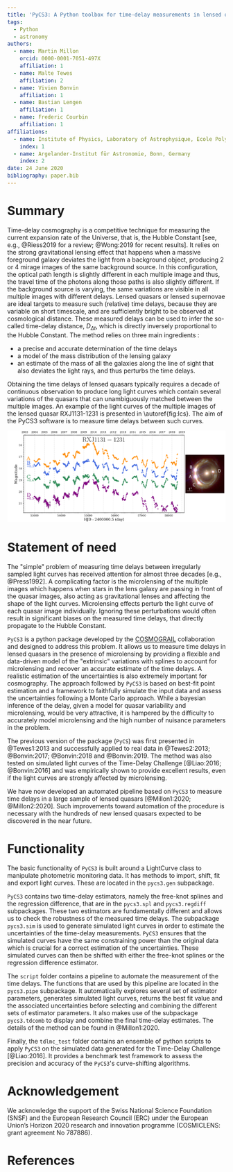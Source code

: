 ```yaml
---
title: 'PyCS3: A Python toolbox for time-delay measurements in lensed quasars'
tags:
  - Python
  - astronomy
authors:
  - name: Martin Millon
    orcid: 0000-0001-7051-497X
    affiliation: 1
  - name: Malte Tewes
    affiliation: 2
  - name: Vivien Bonvin
    affiliation: 1
  - name: Bastian Lengen
    affiliation: 1
  - name: Frederic Courbin
    affiliation: 1
affiliations:
  - name: Institute of Physics, Laboratory of Astrophysique, Ecole Polytechnique Fédérale de Lausanne (EPFL), Switzerland
    index: 1
  - name: Argelander-Institut für Astronomie, Bonn, Germany
    index: 2 
date: 24 June 2020
bibliography: paper.bib
---
```


# Summary
Time-delay cosmography is a competitive technique for measuring the current expansion rate of the Universe, that is, the Hubble Constant [see, e.g., @Riess2019 for a review; @Wong:2019 for recent results]. It relies on the strong gravitational lensing effect that happens when a massive foreground galaxy deviates the light from a background object, producing 2 or 4 mirage images of the same background source. In this configuration, the optical path length is slightly different in each multiple image and thus, the travel time of the photons along those paths is also slightly different. If the background source is varying, the same variations are visible in all multiple images with different delays. Lensed quasars or lensed supernovae are ideal targets to measure such (relative) time delays, because they are variable on short timescale, and are sufficiently bright to be observed at cosmological distance. These measured delays can be used to infer the so-called time-delay distance, $D_{\Delta t}$, which is directly inversely proportional to the Hubble Constant. The method relies on three main ingredients : 

 - a precise and accurate determination of the time delays
 - a model of the mass distribution of the lensing galaxy 
 - an estimate of the mass of all the galaxies along the line of sight that also deviates the light rays, and thus perturbs the time delays. 
 
 Obtaining the time delays of lensed quasars typically requires a decade of continuous observation to produce long light curves which contain several variations of the quasars that can unambiguously matched between the multiple images. An example of the light curves of the multiple images of the lensed quasar RXJ1131-1231 is presented in \autoref{fig:lcs}. The aim of the PyCS3 software is to measure time delays between such curves.

![Light curves of the lensed quasar RXJ1131-1231 presented in @Millon1:2020 (left panel). The same quasar variations can be seen in image D 92 days after in image A, whereas images A, B, and C arrive approximately at the same time. The right panel shows an Hubble Space Telescope image of RXJ1131-1231 [@Suyu2017].\label{fig:lcs}](RXJ1131.png)
 
 
# Statement of need
 The "simple" problem of measuring time delays between irregularly sampled light curves has received attention for almost three decades [e.g., @Press1992]. A complicating factor is the microlensing of the multiple images which happens when stars in the lens galaxy are passing in front of the quasar images, also acting as gravitational lenses and affecting the shape of the light curves. Microlensing effects perturb the light curve of each quasar image individually. Ignoring these perturbations would often result in significant biases on the measured time delays, that directly propagate to the Hubble Constant.
 
 ``PyCS3`` is a python package developed by the [COSMOGRAIL](www.cosmograil.org) collaboration and designed to address this problem. It allows us to measure time delays in lensed quasars in the presence of microlensing by providing a flexible and data-driven model of the "extrinsic" variations with splines to account for microlensing and recover an accurate estimate of the time delays. A realistic estimation of the uncertainties is also extremely important for cosmography. The approach followed by ``PyCS3`` is based on best-fit point estimation and a framework to faithfully simulate the input data and assess the uncertainties following a Monte Carlo approach. While a bayesian inference of the delay, given a model for quasar variability and microlensing, would be very attractive, it is hampered by the difficulty to accurately model microlensing and the high number of nuisance parameters in the problem.
 
  The previous version of the package (``PyCS``) was first presented in @Tewes1:2013 and successfully applied to real data in @Tewes2:2013; @Bonvin:2017; @Bonvin:2018 and @Bonvin:2019. The method was also tested on simulated light curves of the Time-Delay Challenge [@Liao:2016; @Bonvin:2016] and was empirically shown to provide excellent results, even if the light curves are strongly affected by microlensing.
   
We have now developed an automated pipeline based on ``PyCS3`` to measure time delays in a large sample of lensed quasars [@Millon1:2020; @Millon2:2020]. Such improvements toward automation of the procedure is necessary with the hundreds of new lensed quasars expected to be discovered in the near future. 

# Functionality
 The basic functionality of ``PyCS3`` is built around a LightCurve class to manipulate photometric monitoring data. It has methods to import, shift, fit and export light curves. These are located in the `pycs3.gen` subpackage.

``PyCS3`` contains two time-delay estimators, namely the free-knot splines and the regression difference, that are in the `pycs3.spl` and `pycs3.regdiff` subpackages. These two estimators are fundamentally different and allows us to check the robustness of the measured time delays. The subpackage `pycs3.sim` is used to generate simulated light curves in order to estimate the uncertainties of the time-delay measurements. ``PyCS3`` ensures that the simulated curves have the same constraining power than the original data which is crucial for a correct estimation of the uncertainties. These simulated curves can then be shifted with either the free-knot splines or the regression difference estimator. 

The ``script`` folder contains a pipeline to automate the measurement of the time delays. The functions that are used by this pipeline are located in the `pycs3.pipe` subpackage. It automatically explores several set of estimator parameters, generates simulated light curves, returns the best fit value and the associated uncertainties before selecting and combining the different sets of estimator parameters. It also makes use of the subpackage `pycs3.tdcomb` to display and combine the final time-delay estimates.  The details of the method can be found in @Millon1:2020. 

Finally, the ``tdlmc_test`` folder contains an ensemble of python scripts to apply ``PyCS3`` on the simulated data generated for the Time-Delay Challenge [@Liao:2016]. It provides a benchmark test framework to assess the precision and accuracy of the ``PyCS3``'s curve-shifting algorithms. 

# Acknowledgement

We acknowledge the support of the Swiss National Science Foundation (SNSF) and the European Research Council (ERC) under the European Union’s Horizon 2020 research and innovation programme (COSMICLENS: grant agreement No 787886).

# References
